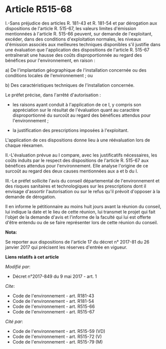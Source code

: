 # Article R515-68

I.-Sans préjudice des articles R. 181-43 et R. 181-54 et par dérogation aux dispositions de l'article R. 515-67, les valeurs
limites d'émission mentionnées à l'article R. 515-66 peuvent, sur demande de l'exploitant, excéder, dans des conditions
d'exploitation normales, les niveaux d'émission associés aux meilleures techniques disponibles s'il justifie dans une
évaluation que l'application des dispositions de l'article R. 515-67 entraînerait une hausse des coûts disproportionnée au
regard des bénéfices pour l'environnement, en raison :

a) De l'implantation géographique de l'installation concernée ou des conditions locales de l'environnement ; ou

b) Des caractéristiques techniques de l'installation concernée.

Le préfet précise, dans l'arrêté d'autorisation :

- les raisons ayant conduit à l'application de ce I, y compris son appréciation sur le résultat de l'évaluation quant au
caractère disproportionné du surcoût au regard des bénéfices attendus pour l'environnement ;

- la justification des prescriptions imposées à l'exploitant.

L'application de ces dispositions donne lieu à une réévaluation lors de chaque réexamen.

II.-L'évaluation prévue au I compare, avec les justificatifs nécessaires, les coûts induits par le respect des dispositions
de l'article R. 515-67 aux bénéfices attendus pour l'environnement. Elle analyse l'origine de ce surcoût au regard des deux
causes mentionnées aux a et b du I.

III.-Le préfet sollicite l'avis du conseil départemental de l'environnement et des risques sanitaires et technologiques sur
les prescriptions dont il envisage d'assortir l'autorisation ou sur le refus qu'il prévoit d'opposer à la demande de
dérogation.

Il en informe le pétitionnaire au moins huit jours avant la réunion du conseil, lui indique la date et le lieu de cette
réunion, lui transmet le projet qui fait l'objet de la demande d'avis et l'informe de la faculté qui lui est offerte d'être
entendu ou de se faire représenter lors de cette réunion du conseil.

**Nota:**

Se reporter aux dispositions de l'article 17 du décret n° 2017-81 du 26 janvier 2017 qui précisent les réserves d'entrée en
vigueur.

**Liens relatifs à cet article**

_Modifié par_:

  - Décret n°2017-849 du 9 mai 2017 - art. 1

_Cite_:

  - Code de l'environnement - art. R181-43
  - Code de l'environnement - art. R181-54
  - Code de l'environnement - art. R515-66
  - Code de l'environnement - art. R515-67

_Cité par_:

  - Code de l'environnement - art. R515-59 (VD)
  - Code de l'environnement - art. R515-72 (V)
  - Code de l'environnement - art. R515-79 (M)
